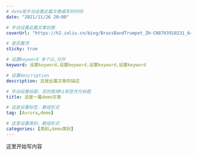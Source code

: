 ```yaml
---
# date是手动设置此篇文章编写的时间
date: "2021/11/26 20:08"

# 手动设置此篇文章封面
coverUrl: "https://h2.ioliu.cn/bing/BrassBandTrumpet_ZH-CN8703910231_640x480.jpg?imageslim"

# 是否置顶
sticky: true

# 设置keyword 多个以,分开
keyword: 设置keyword,设置keyword,设置keyword,设置keyword

# 设置description
description: 这是此篇文章的描述

# 手动设置标题，否则使用h1标签作为标题
title: 这是一篇demo文章

# 这是设置标签，数组形式
tag: [Aurora,demo]

# 这里设置类别，数组形式
categories: [类别,demo类别]
---
```


这里开始写内容

